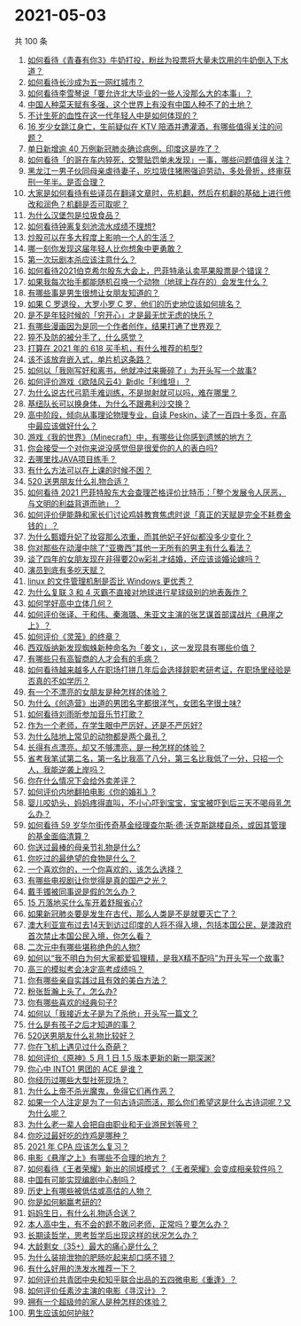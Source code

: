 # 2021-05-03

共 100 条

<!-- BEGIN -->
<!-- 最后更新时间 Mon May 03 2021 13:10:04 GMT+0800 (China Standard Time) -->

1. [如何看待《青春有你3》牛奶打投，粉丝为投票将大量未饮用的牛奶倒入下水道？](https://www.zhihu.com/question/457119531)
2. [如何看待长沙成为五一网红城市？](https://www.zhihu.com/question/457303834)
3. [如何看待李雪琴说「要允许北大毕业的一些人没那么大的本事」？](https://www.zhihu.com/question/457408234)
4. [中国人种菜天赋有多强，这个世界上有没有中国人种不了的土地？](https://www.zhihu.com/question/457311138)
5. [不计生死的血性在这一代年轻人中是如何体现的？](https://www.zhihu.com/question/455928947)
6. [16 岁少女跳江身亡，生前疑似在 KTV
   陪酒并遭灌酒，有哪些值得关注的问题？](https://www.zhihu.com/question/457401334)
7. [单日新增逾 40 万例新冠肺炎确诊病例，印度这是咋了？](https://www.zhihu.com/question/457388433)
8. [如何看待「的哥在车内猝死，交警贴罚单未发现」一事，哪些问题值得关注？](https://www.zhihu.com/question/457613358)
9. [黑龙江一男子伙同母亲虐待妻子，吃垃圾住猪圈强迫劳动，多处骨折，终审获刑一年半。是否合理？](https://www.zhihu.com/question/457256890)
10. [大家是如何看待有些译员在翻译文章时，先机翻，然后在机翻的基础上进行修改和润色？机翻是否可取呢？](https://www.zhihu.com/question/453300590)
11. [为什么汉堡包是垃圾食品？](https://www.zhihu.com/question/382868803)
12. [如何看待钟离复刻池流水成绩不理想?](https://www.zhihu.com/question/457248572)
13. [炒股可以在多大程度上影响一个人的生活？](https://www.zhihu.com/question/34200652)
14. [哪一刻你发现这届年轻人比你想象中更勇敢？](https://www.zhihu.com/question/456819341)
15. [第一次玩剧本杀应该注意什么？](https://www.zhihu.com/question/392135348)
16. [如何看待2021伯克希尔股东大会上，巴菲特承认卖苹果股票是个错误？](https://www.zhihu.com/question/457488859)
17. [如果我每次抬手都能随机召唤一个动物（地球上存在的）会发生什么？](https://www.zhihu.com/question/457184253)
18. [有哪些事是男生很想让女朋友知道的？](https://www.zhihu.com/question/426854994)
19. [如果 C 罗退役，大罗小罗 C 罗，他们的历史地位该如何排名？](https://www.zhihu.com/question/384740207)
20. [是不是年轻时候的「穷开心」才是最无忧无虑的快乐？](https://www.zhihu.com/question/457145296)
21. [有哪些漫画因为是同一个作者创作，结果打通了世界观？](https://www.zhihu.com/question/437451134)
22. [猝不及防的被分手了，什么感觉？](https://www.zhihu.com/question/358145452)
23. [打算在 2021 年的 618 买手机，有什么推荐的机型?](https://www.zhihu.com/question/451810139)
24. [该不该放弃嵌入式，单片机这条路？](https://www.zhihu.com/question/370606355)
25. [如何以「我刚写好和离书，他就冲过来撕碎了」为开头写一个故事?](https://www.zhihu.com/question/444620739)
26. [如何评价游戏《欧陆风云4》新dlc「利维坦」？](https://www.zhihu.com/question/456853065)
27. [为什么说古代弓箭手难训练，不是抛射就可以吗，难在哪里？](https://www.zhihu.com/question/349584247)
28. [基纽队长可以换身体，为什么不跟弗利沙交换？](https://www.zhihu.com/question/456759762)
29. [高中阶段，倾向从事理论物理专业，自读
    Peskin，读了一百四十多页，在高中最应该做好什么？](https://www.zhihu.com/question/457540957)
30. [游戏《我的世界》（Minecraft）中，有哪些让你感到遗憾的地方？](https://www.zhihu.com/question/451353111)
31. [你会接受一个对你来说没感觉但是很爱你的人的表白吗?](https://www.zhihu.com/question/456895806)
32. [去哪里找JAVA项目练手？](https://www.zhihu.com/question/427212878)
33. [有什么方法可以在上课的时候不困？](https://www.zhihu.com/question/453132101)
34. [520 送男朋友什么礼物合适？](https://www.zhihu.com/question/393509849)
35. [如何看待 2021
    巴菲特股东大会查理芒格评价比特币：「整个发展令人厌恶，与文明的利益背道而驰」？](https://www.zhihu.com/question/457486880)
36. [如何评价伊能静和家长们讨论鸡娃教育焦虑时说「真正的天赋是完全不耗费金钱的」？](https://www.zhihu.com/question/457456468)
37. [为什么甄嬛升妃了妆容那么浓重，而其他妃子好似都没多少变化？](https://www.zhihu.com/question/457149850)
38. [你对那些在动漫中除了“亚撒西”其他一无所有的男主有什么看法？](https://www.zhihu.com/question/457327327)
39. [谈了四年的女朋友现在非得要20w彩礼才结婚，还应该谈婚论嫁吗？](https://www.zhihu.com/question/445096763)
40. [演员到底有多吃天赋？](https://www.zhihu.com/question/443350396)
41. [linux 的文件管理机制是否比 Windows 更优秀？](https://www.zhihu.com/question/455934619)
42. [为什么复联 3 和 4 灭霸不直接对地球进行星球级别的地表轰炸？](https://www.zhihu.com/question/456909902)
43. [如何学好高中立体几何？](https://www.zhihu.com/question/27632773)
44. [如何评价张译、于和伟、秦海璐、朱亚文主演的张艺谋首部谍战片《悬崖之上》？](https://www.zhihu.com/question/353797140)
45. [如何评价《灵笼》的终章？](https://www.zhihu.com/question/457072944)
46. [西双版纳新发现蜘蛛新种命名为「姜文」，这一发现具有哪些价值？](https://www.zhihu.com/question/457371552)
47. [有哪些只有高智商的人才会有的毛病？](https://www.zhihu.com/question/301999320)
48. [如何看待越来越多人在职场打拼几年后会选择辞职考研考证，在职场里经验是否真的不如学历？](https://www.zhihu.com/question/457426657)
49. [有一个不漂亮的女朋友是种怎样的体验？](https://www.zhihu.com/question/27433657)
50. [为什么《创造营》出道的男团名字都很洋气，女团名字很土味?](https://www.zhihu.com/question/456581591)
51. [如何看待刘雨昕参加音乐节打歌？](https://www.zhihu.com/question/454157222)
52. [作为一个老师，在学生眼中严厉好，还是不严厉好?](https://www.zhihu.com/question/453123833)
53. [为什么陆地上常见的动物都是两个鼻孔？](https://www.zhihu.com/question/456066433)
54. [长得有点漂亮，却又不够漂亮，是一种怎样的体验？](https://www.zhihu.com/question/64018902)
55. [省考我笔试第二名，第一名比我高了八分，第三名比我低了一分，只招一个人，我能逆袭上岸吗？](https://www.zhihu.com/question/325465519)
56. [你在什么情况下会给外卖差评？](https://www.zhihu.com/question/456249786)
57. [如何评价内地翻拍电影《你的婚礼》?](https://www.zhihu.com/question/374474502)
58. [婴儿咬奶头，妈妈疼得直叫，不小心吓到宝宝，宝宝被吓到后三天不喝母乳怎么办？](https://www.zhihu.com/question/455850698)
59. [如何看待 59
    岁华尔街传奇基金经理查尔斯·德·沃克斯跳楼自杀，或因其管理的基金面临清算？](https://www.zhihu.com/question/457186328)
60. [你送过最棒的母亲节礼物是什么?](https://www.zhihu.com/question/276772445)
61. [你吃过的最绝望的食物是什么？](https://www.zhihu.com/question/266593795)
62. [一个喜欢你的，一个你喜欢的，该怎么选择？](https://www.zhihu.com/question/457171344)
63. [有哪些电视剧让你觉得是真的国产之光？](https://www.zhihu.com/question/441124825)
64. [戴手镯被同事说是假的怎么办？](https://www.zhihu.com/question/451834381)
65. [15 万落地买什么车开着舒服省心?](https://www.zhihu.com/question/441839447)
66. [如果新冠肺炎要是发生在古代，那么人类是不是就要灭亡了？](https://www.zhihu.com/question/386034997)
67. [澳大利亚宣布过去14天到访过印度的人将不得入境，包括本国公民，是澳政府首次禁止本国公民入境，你怎么看？](https://www.zhihu.com/question/457378118)
68. [二次元中有哪些堪称绝色的人物?](https://www.zhihu.com/question/387651409)
69. [如何以“我不明白为何大家都爱狐狸精，是我X精不配吗”为开头写一个故事?](https://www.zhihu.com/question/443816329)
70. [高三的模拟考会决定高考成绩吗？](https://www.zhihu.com/question/454776438)
71. [你有哪些亲自实践过且有效的美白方法？](https://www.zhihu.com/question/19638296)
72. [粉张哲瀚上头了，怎么办?](https://www.zhihu.com/question/456001309)
73. [你有哪些喜欢的经典句子?](https://www.zhihu.com/question/454670833)
74. [如何以「我接近太子是为了杀他」开头写一篇文？](https://www.zhihu.com/question/420183279)
75. [什么是有孩子之后才知道的事？](https://www.zhihu.com/question/456245328)
76. [520送男朋友什么礼物比较好？](https://www.zhihu.com/question/321150247)
77. [你在飞机上遇见过什么奇葩？](https://www.zhihu.com/question/25871260)
78. [如何评价《原神》5 月 1 日 1.5 版本更新的新一期深渊?](https://www.zhihu.com/question/457415863)
79. [你心中 INTO1 男团的 ACE 是谁？](https://www.zhihu.com/question/457313739)
80. [你经历过哪些大型社死现场？](https://www.zhihu.com/question/439032546)
81. [为什么上帝不杀光魔鬼，免得它们再作恶？](https://www.zhihu.com/question/64073160)
82. [如果一个人注定是为了一句古诗词而活，那么你们希望这是什么古诗词呢？又为什么呢？](https://www.zhihu.com/question/453413029)
83. [为什么老一辈人会把自由职业和无业游民划等号？](https://www.zhihu.com/question/457466173)
84. [你吃过最好吃的炸鸡是哪种？](https://www.zhihu.com/question/21348636)
85. [2021 年 CPA 应该怎么复习？](https://www.zhihu.com/question/425225784)
86. [电影《悬崖之上》有哪些不合理的地方？](https://www.zhihu.com/question/457310734)
87. [如何看待《王者荣耀》新出的同城模式？《王者荣耀》会变成相亲软件吗？](https://www.zhihu.com/question/457261841)
88. [中国有可能实现编剧中心制吗？](https://www.zhihu.com/question/380565544)
89. [历史上有哪些被低估或高估的人物？](https://www.zhihu.com/question/20775329)
90. [你是如何躺赢考研的?](https://www.zhihu.com/question/452567524)
91. [妈妈生日，有什么礼物适合送？](https://www.zhihu.com/question/19591678)
92. [本人高中生，有不会的题不敢问老师，正常吗？要怎么办？](https://www.zhihu.com/question/448002468)
93. [长期读哲学，思考哲学后出现这样的状况怎么办？](https://www.zhihu.com/question/444004217)
94. [大龄剩女（35+）最大的痛心是什么？](https://www.zhihu.com/question/440901341)
95. [为什么装排泄物的肥肠吃起来却口感不错？](https://www.zhihu.com/question/344215207)
96. [有什么好用的洗发水推荐一下？](https://www.zhihu.com/question/264733291)
97. [如何评价共青团中央和知乎联合出品的五四微电影《重逢》？](https://www.zhihu.com/question/457512856)
98. [如何评价任素汐主演的电影《寻汉计》？](https://www.zhihu.com/question/452124896)
99. [拥有一个超级帅的家人是种怎样的体验？](https://www.zhihu.com/question/62302912)
100. [男生应该如何护肤?](https://www.zhihu.com/question/439729685)

<!-- END -->
